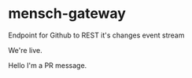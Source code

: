 # mensch-gateway
Endpoint for Github to REST it's changes event stream

We're live.

Hello I'm a PR message.